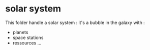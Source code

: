 # solar system

This folder handle a solar system : it's a bubble in the galaxy with : 
- planets
- space stations
- ressources
...

